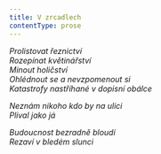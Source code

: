 ```yaml
---
title: V zrcadlech
contentType: prose
---
```


_Prolistovat řeznictví  
Rozepínat květinářství  
Minout holičství  
Ohlédnout se a nevzpomenout si  
Katastrofy nastříhané v dopisní obálce_

_Neznám nikoho kdo by na ulici  
Plival jako já_

_Budoucnost bezradně bloudí  
Rezaví v bledém slunci_
